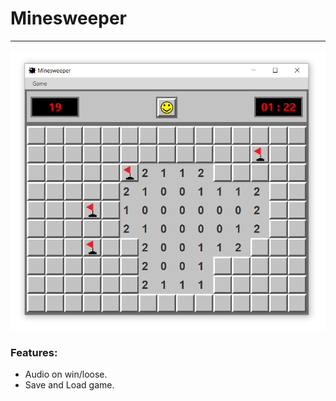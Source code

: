 # Minesweeper 

***

<img src="https://github.com/DavidHurst/Minewseeper-Java/blob/master/Preview.PNG" alt="Screenshot of game" width="800"/>

### Features:

- Audio on win/loose.
- Save and Load game.

